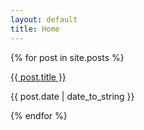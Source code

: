 ```yaml
---
layout: default
title: Home
---
```


{% for post in site.posts %}
  <div class="post-item">
    <a href="{{ post.url | relative_url }}" class="post-title">
      {{ post.title }}
    </a>
    <p class="post-date">{{ post.date | date_to_string }}</p>
  </div>
{% endfor %}
